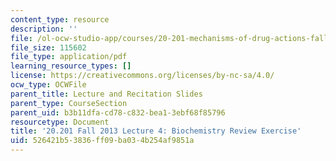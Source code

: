 ```yaml
---
content_type: resource
description: ''
file: /ol-ocw-studio-app/courses/20-201-mechanisms-of-drug-actions-fall-2013/526421b53836ff09ba034b254af9851a_MIT20_201F13_L4_biochem2.pdf
file_size: 115602
file_type: application/pdf
learning_resource_types: []
license: https://creativecommons.org/licenses/by-nc-sa/4.0/
ocw_type: OCWFile
parent_title: Lecture and Recitation Slides
parent_type: CourseSection
parent_uid: b3b11dfa-cd78-c832-bea1-3ebf68f85796
resourcetype: Document
title: '20.201 Fall 2013 Lecture 4: Biochemistry Review Exercise'
uid: 526421b5-3836-ff09-ba03-4b254af9851a
---
```

